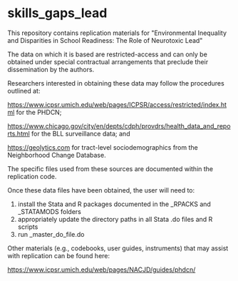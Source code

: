 # skills_gaps_lead

This repository contains replication materials for "Environmental Inequality and Disparities in School Readiness: The Role of Neurotoxic Lead"

The data on which it is based are restricted-access and can only be obtained under special contractual arrangements that preclude their dissemination by the authors.

Researchers interested in obtaining these data may follow the procedures outlined at:

https://www.icpsr.umich.edu/web/pages/ICPSR/access/restricted/index.html for the PHDCN; 

https://www.chicago.gov/city/en/depts/cdph/provdrs/health_data_and_reports.html for the BLL surveillance data; and

https://geolytics.com for tract-level sociodemographics from the Neighborhood Change Database.

The specific files used from these sources are documented within the replication code.

Once these data files have been obtained, the user will need to:

1. install the Stata and R packages documented in the _RPACKS and _STATAMODS folders
2. appropriately update the directory paths in all Stata .do files and R scripts
3. run _master_do_file.do

Other materials (e.g., codebooks, user guides, instruments) that may assist with replication can be found here:

https://www.icpsr.umich.edu/web/pages/NACJD/guides/phdcn/
